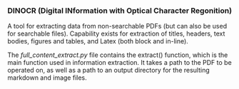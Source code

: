 ### DINOCR (Digital INformation with Optical Character Regonition) ###

A tool for extracting data from non-searchable PDFs (but can also be used for searchable files). Capability exists for extraction of titles, headers, text bodies, figures and tables, and Latex (both block and in-line).

The *full_content_extract.py* file contains the extract() function, which is the main function used in information extraction. It takes a path to the PDF to be operated on, as well as a path to an output directory for the resulting markdown and image files.
